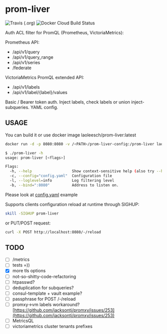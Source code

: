 # prom-liver

![Travis (.org)](https://img.shields.io/travis/laoleesch/prom-liver?style=flat-square) ![Docker Cloud Build Status](https://img.shields.io/docker/cloud/build/laoleesch/prom-liver?style=flat-square)

Auth ACL filter for PromQL (Prometheus, VictoriaMetrics):

Prometheus API:

- /api/v1/query
- /api/v1/query_range
- /api/v1/series
- /federate

VictoriaMetrics PromQL extended API:

- /api/v1/labels
- /api/v1/label/{label}/values

Basic / Bearer token auth. Inject labels, check labels or union inject-subqueries. YAML config.

## USAGE

You can build it or use docker image laoleesch/prom-liver:latest

```bash
docker run -d -p 8080:8080 -v /<PATH>/prom-liver-config:/prom-liver laoleesch/prom-liver:latest
```

```bash
$ ./prom-liver -h
usage: prom-liver [<flags>]

Flags:
  -h, --help                  Show context-sensitive help (also try --help-long and --help-man).
  -c, --config="config.yaml"  Configuration file
  -l, --loglevel=info         Log filtering level
  -b, --bind=":8080"          Address to listen on.
```

Please look at [config.yaml](https://github.com/laoleesch/prom-liver/blob/master/configs/config.yaml) example

Supports clients configuration reload at runtime through SIGHUP:

```bash
skill -SIGHUP prom-liver
```

or PUT/POST request:

```bash
curl -X POST http://localhost:8080/-/reload
```

## TODO

- [ ] /metrics
- [ ] tests =))
- [x] more tls options
- [ ] not-so-shitty-code-refactoring
- [ ] htpasswd?
- [ ] deduplication for subqueries?
- [ ] consul-template + vault example?
- [ ] passphrase for POST /-/reload
- [ ] promxy->vm labels workaround? [https://github.com/jacksontj/promxy/issues/253](https://github.com/jacksontj/promxy/issues/253)
- [ ] MetricsQL
- [ ] victoriametrics cluster tenants prefixes